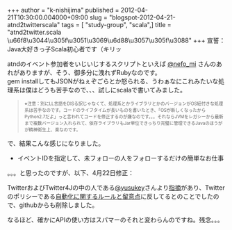+++
author = "k-nishijima"
published = 2012-04-21T10:30:00.004000+09:00
slug = "blogspot-2012-04-21-atnd2twitterscala"
tags = [ "study-group", "scala",]
title = "atnd2twitter.scala \u66f8\u3044\u305f\u3051\u3069\u6d88\u3057\u305f\u3088"
+++
宣誓：Java大好きっ子Scala初心者です（キリッ  
  
atndのイベント参加者をいじいじするスクリプトといえば
[@nefo\_mi](http://d.hatena.ne.jp/nefo_mi/20120211) さんのあれがありますが、そう、御多分に洩れずRubyなのです。  
gem
installしてもJSONがねぇぞごらとか怒られる、うわぁなにこれみたいな処理系は僕はどうも苦手なので、、、試しにscalaで書いてみました。  

> <span class="Apple-style-span"
> style="font-size: x-small;">※注意：別にLL言語をDISる訳じゃなくて、処理系とかライブラリとかのバージョンがOS紐付きな処理系は苦手なのです。コードのライフタイムが長いものを書いたとき、「OSが新しくなったからPython2.7だよ」っと言われてコードを修正するのが嫌なのです。。。それならJVMをレガシーから最新まで複数バージョン入れられて、依存ライブラリもJar単位できっちり完璧に管理できるJavaのほうがが精神衛生上、楽なのです。</span>

で、結果こんな感じになりました。  

-   イベントIDを指定して、未フォローの人をフォローするだけの簡単なお仕事

。。。と思ったのですが、以下、4月22日修正：

  

TwitterおよびTwitter4Jの中の人である[@yusukey](https://twitter.com/#!/yusukey/)さんより[指摘](https://twitter.com/#!/yusukey/status/193710955220320257)があり、Twitterのポリシーである[自動化に関するルールと留意点](https://support.twitter.com/articles/237504-)に反してるとのことでしたので、githubからも削除しました。

なるほど、確かにAPIの使い方はスパマーのそれと変わらんのですね。残念。。。
